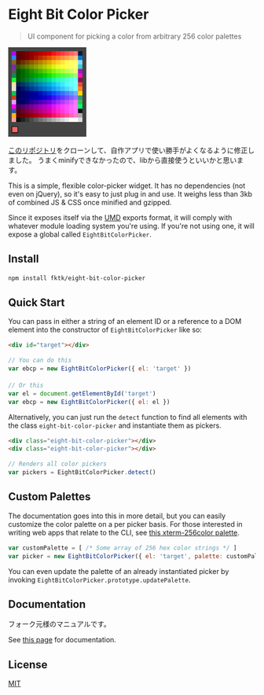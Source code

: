 Eight Bit Color Picker
======================

> UI component for picking a color from arbitrary 256 color palettes

![palette image](palette.png)

[このリポジトリ](https://github.com/bilalq/eight-bit-color-picker)をクローンして、自作アプリで使い勝手がよくなるように修正しました。
うまくminifyできなかったので、libから直接使うといいかと思います。

This is a simple, flexible color-picker widget. It has no dependencies (not
even on jQuery), so it's easy to just plug in and use. It weighs less than 3kb
of combined JS & CSS once minified and gzipped.

Since it exposes itself via the
[UMD](https://github.com/umdjs/umd/blob/master/returnExports.js) exports format,
it will comply with whatever module loading system you're using. If you're
not using one, it will expose a global called `EightBitColorPicker`.

Install
-------

```sh
npm install fktk/eight-bit-color-picker
```

Quick Start
-----------
You can pass in either a string of an element ID or a reference to a DOM
element into the constructor of `EightBitColorPicker` like so:

```html
<div id="target"></div>
```

```javascript
// You can do this
var ebcp = new EightBitColorPicker({ el: 'target' })

// Or this
var el = document.getElementById('target')
var ebcp = new EightBitColorPicker({ el: el })
```

Alternatively, you can just run the `detect` function to find all elements with
the class `eight-bit-color-picker` and instantiate them as pickers.

```html
<div class="eight-bit-color-picker"></div>
<div class="eight-bit-color-picker"></div>
```

```javascript
// Renders all color pickers
var pickers = EightBitColorPicker.detect()
```

Custom Palettes
---------------
The documentation goes into this in more detail, but you can easily customize
the color palette on a per picker basis. For those interested in writing web
apps that relate to the CLI, see
[this xterm-256color palette](https://github.com/bilalq/xterm-256color-palette).

```javascript
var customPalette = [ /* Some array of 256 hex color strings */ ]
var picker = new EightBitColorPicker({ el: 'target', palette: customPalette })
```

You can even update the palette of an already instantiated picker by invoking
`EightBitColorPicker.prototype.updatePalette`.

Documentation
-------------
フォーク元様のマニュアルです。

See [this page](http://bilalq.github.io/eight-bit-color-picker/) for documentation.

License
-------
[MIT](LICENSE)
